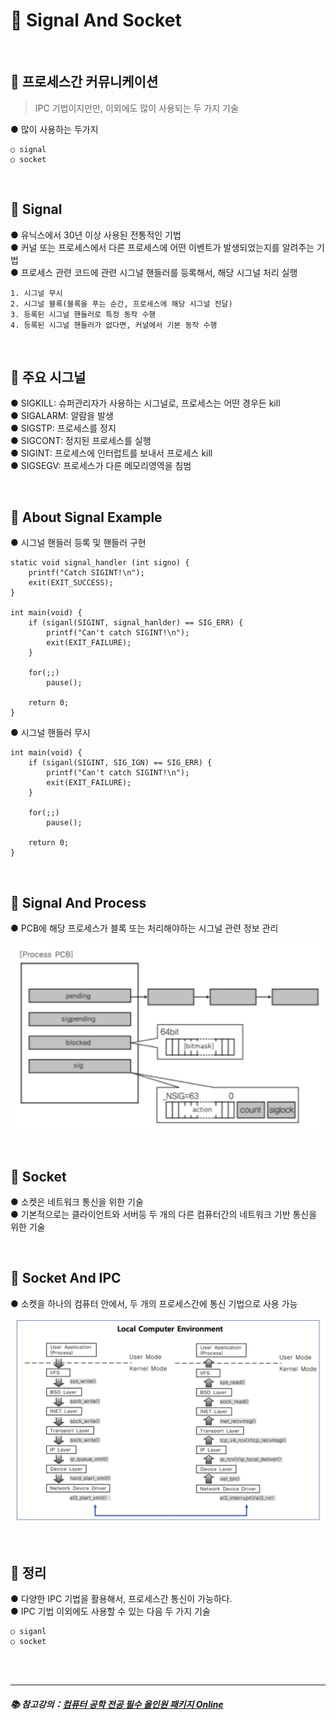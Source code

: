 # 🔑 Signal And Socket

<br>

## 📌 프로세스간 커뮤니케이션

> IPC 기법이지만만, 이외에도 많이 사용되는 두 가지 기술

● 많이 사용하는 두가지
```
○ signal
○ socket
```

<br>

## 📌 Signal

● 유닉스에서 30년 이상 사용된 전통적인 기법<br>
● 커널 또는 프로세스에서 다른 프로세스에 어떤 이벤트가 발생되었는지를 알려주는 기법<br>
● 프로세스 관련 코드에 관련 시그널 핸들러를 등록해서, 해당 시그널 처리 실행
```
1. 시그널 무시
2. 시그널 블록(블록을 푸는 순간, 프로세스에 해당 시그널 전달)
3. 등록된 시그널 핸들러로 특정 동작 수행
4. 등록된 시그널 핸들러가 없다면, 커널에서 기본 동작 수행
```

<br>

## 📌 주요 시그널

● SIGKILL: 슈퍼관리자가 사용하는 시그널로, 프로세스는 어떤 경우든 kill<br>
● SIGALARM: 알람을 발생<br>
● SIGSTP: 프로세스를 정지<br>
● SIGCONT: 정지된 프로세스를 실행<br>
● SIGINT: 프로세스에 인터럽트를 보내서 프로세스 kill<br>
● SIGSEGV: 프로세스가 다른 메모리영역을 침범<br>

<br>

## 📌 About Signal Example

● 시그널 핸들러 등록 및 핸들러 구현
```
static void signal_handler (int signo) {
    printf("Catch SIGINT!\n");
    exit(EXIT_SUCCESS);
}

int main(void) {
    if (siganl(SIGINT, signal_hanlder) == SIG_ERR) {
        printf("Can't catch SIGINT!\n");
        exit(EXIT_FAILURE);
    }

    for(;;)
        pause();

    return 0;
}
```
● 시그널 핸들러 무시
```
int main(void) {
    if (siganl(SIGINT, SIG_IGN) == SIG_ERR) {
        printf("Can't catch SIGINT!\n");
        exit(EXIT_FAILURE);
    }

    for(;;)
        pause();

    return 0;
}
```

<br>

## 📌 Signal And Process

● PCB에 해당 프로세스가 블록 또는 처리해야하는 시그널 관련 정보 관리

![SignalAndProcess](./image/signal_and_process.png)

<br>

## 📌 Socket

● 소켓은 네트워크 통신을 위한 기술<br>
● 기본적으로는 클라이언트와 서버등 두 개의 다른 컴퓨터간의 네트워크 기반 통신을 위한 기술<br>

<br>

## 📌 Socket And IPC

● 소켓을 하나의 컴퓨터 안에서, 두 개의 프로세스간에 통신 기법으로 사용 가능

![SocketAndProcess](./image/socket_and_process.png)

<br>

## 📌 정리

● 다양한 IPC 기법을 활용해서, 프로세스간 통신이 가능하다.<br>
● IPC 기법 이외에도 사용할 수 있는 다음 두 가지 기술
```
○ siganl
○ socket
```

<br>
<br>

---

##### 📚 참고강의：[컴퓨터 공학 전공 필수 올인원 패키지 Online](https://fastcampus.co.kr/dev_online_cs)